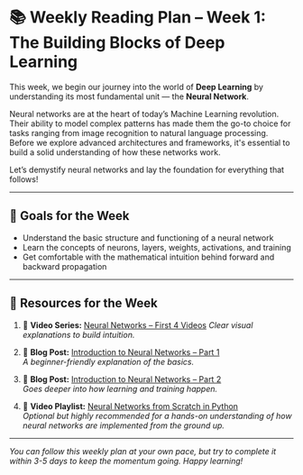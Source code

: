  # 📚 Weekly Reading Plan – Week 1: The Building Blocks of Deep Learning

This week, we begin our journey into the world of **Deep Learning** by understanding its most fundamental unit — the **Neural Network**.

Neural networks are at the heart of today’s Machine Learning revolution. Their ability to model complex patterns has made them the go-to choice for tasks ranging from image recognition to natural language processing. Before we explore advanced architectures and frameworks, it's essential to build a solid understanding of how these networks work.

Let’s demystify neural networks and lay the foundation for everything that follows!

---

## 🧠 Goals for the Week
- Understand the basic structure and functioning of a neural network
- Learn the concepts of neurons, layers, weights, activations, and training
- Get comfortable with the mathematical intuition behind forward and backward propagation

---

## 📌 Resources for the Week

1. 🎥 **Video Series:** [Neural Networks – First 4 Videos](https://youtube.com/playlist?list=PLZHQObOWTQDNU6R1_67000Dx_ZCJB-3pi&si=VDIpZWHR-d4PyUlC) 
   *Clear visual explanations to build intuition.*

2. 📝 **Blog Post:** [Introduction to Neural Networks – Part 1](https://medium.com/deep-learning-demystified/introduction-to-neural-networks-part-1-e13f132c6d7e)  
   *A beginner-friendly explanation of the basics.*

3. 📝 **Blog Post:** [Introduction to Neural Networks – Part 2](https://medium.com/deep-learning-demystified/introduction-to-neural-networks-part-2-c261a99f4138)  
   *Goes deeper into how learning and training happen.*

4. 🎥 **Video Playlist:** [Neural Networks from Scratch in Python](https://www.youtube.com/playlist?list=PLQVvvaa0QuDcjD5BAw2DxE6OF2tius3V3)  
   *Optional but highly recommended for a hands-on understanding of how neural networks are implemented from the ground up.*

---

_You can follow this weekly plan at your own pace, but try to complete it within 3-5 days to keep the momentum going. Happy learning!_

